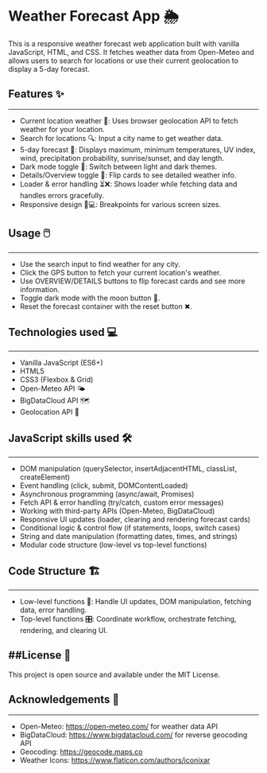 # Weather Forecast App 🌦️

This is a responsive weather forecast web application built with vanilla JavaScript, HTML, and CSS. It fetches weather data from Open-Meteo and allows users to search for locations or use their current geolocation to display a 5-day forecast.

## Features ✨
---

- Current location weather 📍: Uses browser geolocation API to fetch weather for your location.
- Search for locations 🔍: Input a city name to get weather data.
- 5-day forecast 📅: Displays maximum, minimum temperatures, UV index, wind, precipitation probability, sunrise/sunset, and day length.
- Dark mode toggle 🌙: Switch between light and dark themes.
- Details/Overview toggle 🔄: Flip cards to see detailed weather info.
- Loader & error handling ⏳❌: Shows loader while fetching data and handles errors gracefully.
- Responsive design 📱💻: Breakpoints for various screen sizes.

## Usage 🖱️
---

- Use the search input to find weather for any city.
- Click the GPS button to fetch your current location's weather.
- Use OVERVIEW/DETAILS buttons to flip forecast cards and see more information.
- Toggle dark mode with the moon button 🌙.
- Reset the forecast container with the reset button ✖.

## Technologies used 💻
---

- Vanilla JavaScript (ES6+)
- HTML5
- CSS3 (Flexbox & Grid)
- Open-Meteo API 🌤️
- BigDataCloud API 🗺️
- Geolocation API 📍

## JavaScript skills used 🛠️
---

- DOM manipulation (querySelector, insertAdjacentHTML, classList, createElement)
- Event handling (click, submit, DOMContentLoaded)
- Asynchronous programming (async/await, Promises)
- Fetch API & error handling (try/catch, custom error messages)
- Working with third-party APIs (Open-Meteo, BigDataCloud)
- Responsive UI updates (loader, clearing and rendering forecast cards)
- Conditional logic & control flow (if statements, loops, switch cases)
- String and date manipulation (formatting dates, times, and strings)
- Modular code structure (low-level vs top-level functions)

## Code Structure 🏗️
---

- Low-level functions 🔧: Handle UI updates, DOM manipulation, fetching data, error handling.
- Top-level functions 🎛️: Coordinate workflow, orchestrate fetching, rendering, and clearing UI.

##License 📄
---

This project is open source and available under the MIT License.

## Acknowledgements 🙏
---

- Open-Meteo: https://open-meteo.com/ for weather data API
- BigDataCloud: https://www.bigdatacloud.com/ for reverse geocoding API
- Geocoding: https://geocode.maps.co
- Weather Icons: https://www.flaticon.com/authors/iconixar
